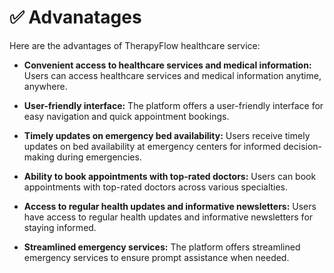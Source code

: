 # ✅ Advanatages

Here are the advantages of TherapyFlow healthcare service:

- **Convenient access to healthcare services and medical information:** Users can access healthcare services and medical information anytime, anywhere.

- **User-friendly interface:** The platform offers a user-friendly interface for easy navigation and quick appointment bookings.

- **Timely updates on emergency bed availability:** Users receive timely updates on bed availability at emergency centers for informed decision-making during emergencies.

- **Ability to book appointments with top-rated doctors:** Users can book appointments with top-rated doctors across various specialties.

- **Access to regular health updates and informative newsletters:** Users have access to regular health updates and informative newsletters for staying informed.

- **Streamlined emergency services:** The platform offers streamlined emergency services to ensure prompt assistance when needed.
